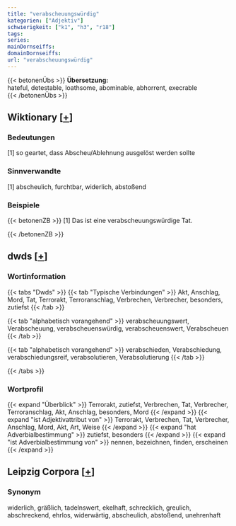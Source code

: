 ```yaml
---
title: "verabscheuungswürdig"
kategorien: ["Adjektiv"]
schwierigkeit: ["k1", "h3", "r18"]
tags:
series:
mainDornseiffs:
domainDornseiffs:
url: "verabscheuungswürdig"
---
```


{{< betonenÜbs >}}
**Übersetzung:**  
hateful, detestable, loathsome, abominable, abhorrent, execrable  
{{< /betonenÜbs >}}

## Wiktionary [[+](https://de.wiktionary.org/wiki/verabscheuungswürdig)]

### Bedeutungen
[1] so geartet, dass Abscheu/Ablehnung ausgelöst werden sollte  

### Sinnverwandte
[1] abscheulich, furchtbar, widerlich, abstoßend  

### Beispiele
{{< betonenZB >}}
[1] Das ist eine verabscheuungswürdige Tat.  

{{< /betonenZB >}}


## dwds [[+](https://www.dwds.de/wb/verabscheuungswürdig)]

### Wortinformation
{{< tabs "Dwds" >}}
{{< tab "Typische Verbindungen" >}}
Akt, Anschlag, Mord, Tat, Terrorakt, Terroranschlag, Verbrechen, Verbrecher, besonders, zutiefst
{{< /tab >}}

{{< tab "alphabetisch vorangehend" >}}
verabscheuungswert, Verabscheuung, verabscheuenswürdig, verabscheuenswert, Verabscheuen
{{< /tab >}}

{{< tab "alphabetisch vorangehend" >}}
verabschieden, Verabschiedung, verabschiedungsreif, verabsolutieren, Verabsolutierung
{{< /tab >}}

{{< /tabs >}}

### Wortprofil
{{< expand "Überblick" >}} Terrorakt, zutiefst, Verbrechen, Tat, Verbrecher, Terroranschlag, Akt, Anschlag, besonders, Mord {{< /expand >}}
{{< expand "ist Adjektivattribut von" >}} Terrorakt, Verbrechen, Tat, Verbrecher, Anschlag, Mord, Akt, Art, Weise {{< /expand >}}
{{< expand "hat Adverbialbestimmung" >}} zutiefst, besonders {{< /expand >}}
{{< expand "ist Adverbialbestimmung von" >}} nennen, bezeichnen, finden, erscheinen {{< /expand >}}

## Leipzig Corpora [[+](https://corpora.uni-leipzig.de/en/res?word=verabscheuungswürdig&corpusId=deu_newscrawl-public_2018)]


### Synonym
widerlich, gräßlich, tadelnswert, ekelhaft, schrecklich, greulich, abschreckend, ehrlos, widerwärtig, abscheulich, abstoßend, unehrenhaft

